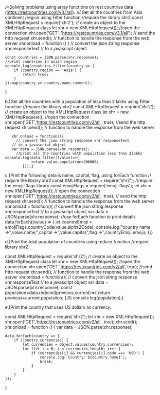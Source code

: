 /*Solving problems using array functions on rest countries data (https://restcountries.com/v3.1/all).
a.)Get all the countries from Asia continent /region using Filter function
//require the library xhr2
const XMLHttpRequest = require('xhr2');
// create an object to the XMLHttpRequest class
let xhr = new XMLHttpRequest();
//open the connection
xhr.open('GET', 'https://restcountries.com/v3.1/all');
// send the http request
xhr.send();
// function to handle the response from the web server
xhr.onload = function () {
     // convert the json string response xhr.responseText 
       // to a javascript object

    const countries = JSON.parse(xhr.response);
    //print countries in asian region
    console.log(countries.filter(country => {
        if (country.region == 'Asia') {
            return true;
        }
    }).map(country => country.name.common));    
}

b.)Get all the countries with a population of less than 2 lakhs using Filter function
//require the library xhr2
const XMLHttpRequest = require('xhr2');
// create an object to the XMLHttpRequest class
 let xhr = new XMLHttpRequest();
 //open the connection
       xhr.open('GET','https://restcountries.com/v2/all', true);
       //send the http request
       xhr.send();
       // function to handle the response from the web server
      
       xhr.onload = function(){
         // convert the json string response xhr.responseText 
       // to a javascript object
       var data = JSON.parse(xhr.response);
         //print all the countries with population less than 2lakhs
    console.log(data.filter((value)=>{
                return value.population<200000;
            }));}

c.)Print the following details name, capital, flag, using forEach function
   // require the library xhr2
const XMLHttpRequest = require('xhr2');
//require the emoji-flags library 
const emojiFlags = require('emoji-flags');
let xhr = new XMLHttpRequest();
// open the connection
       xhr.open('GET','https://restcountries.com/v2/all', true);
       // send the http request
       xhr.send();
       // function to handle the response from the web server
       xhr.onload = function(){
       // convert the json string response xhr.responseText 
    // to a javascript object
       var data = JSON.parse(xhr.response);
       //use forEach function to print details 
           data.forEach((value) => {
            let countryEmoji = emojiFlags.countryCode(value.alpha2Code);
                console.log("country name =>",value.name,",capital =>",value.capital,",flag =>",countryEmoji.emoji);
    })}

d.)Print the total population of countries using reduce function
 //require library xhr2

  const XMLHttpRequest = require('xhr2');
  // create an object to the XMLHttpRequest class
 let xhr = new XMLHttpRequest();
 //open the connection
       xhr.open('GET','https://restcountries.com/v2/all', true);
       //send http request
       xhr.send();
       // function to handle the response from the web server
       xhr.onload = function(){
        // convert the json string response xhr.responseText 
    // to a javascript object
       var data = JSON.parse(xhr.response);
         const population=data.reduce((previous,current)=>{
                return previous+current.population;
            },0)
    console.log(population);}

e.)Print the country that uses US dollars as currency.
    

const XMLHttpRequest = require('xhr2');
 let xhr = new XMLHttpRequest();
       xhr.open('GET','https://restcountries.com/v2/all', true);
       xhr.send();
xhr.onload = function () {
    var data = JSON.parse(xhr.response);
         
    data.forEach(country => {
        if (country.currencies) {
            let currencies = Object.values(country.currencies);
            for (let i = 0; i < currencies.length; i++) {
                if (currencies[i] && currencies[i].code === 'USD') {
                    console.log(`Country: ${country.name}`);
                    break;
                }
            }
        }
    });
}